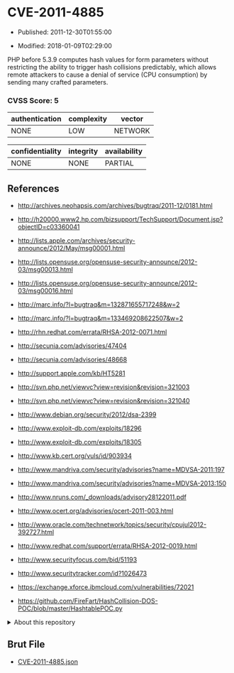 # CVE-2011-4885

- Published: 2011-12-30T01:55:00

- Modified: 2018-01-09T02:29:00

PHP before 5.3.9 computes hash values for form parameters without restricting the ability to trigger hash collisions predictably, which allows remote attackers to cause a denial of service (CPU consumption) by sending many crafted parameters.

### CVSS Score: **5**

| authentication | complexity | vector |
| --- | --- | --- |
| NONE | LOW | NETWORK |

| confidentiality | integrity | availability |
| --- | --- | --- |
| NONE | NONE | PARTIAL |

## References

* http://archives.neohapsis.com/archives/bugtraq/2011-12/0181.html

* http://h20000.www2.hp.com/bizsupport/TechSupport/Document.jsp?objectID=c03360041

* http://lists.apple.com/archives/security-announce/2012/May/msg00001.html

* http://lists.opensuse.org/opensuse-security-announce/2012-03/msg00013.html

* http://lists.opensuse.org/opensuse-security-announce/2012-03/msg00016.html

* http://marc.info/?l=bugtraq&m=132871655717248&w=2

* http://marc.info/?l=bugtraq&m=133469208622507&w=2

* http://rhn.redhat.com/errata/RHSA-2012-0071.html

* http://secunia.com/advisories/47404

* http://secunia.com/advisories/48668

* http://support.apple.com/kb/HT5281

* http://svn.php.net/viewvc?view=revision&revision=321003

* http://svn.php.net/viewvc?view=revision&revision=321040

* http://www.debian.org/security/2012/dsa-2399

* http://www.exploit-db.com/exploits/18296

* http://www.exploit-db.com/exploits/18305

* http://www.kb.cert.org/vuls/id/903934

* http://www.mandriva.com/security/advisories?name=MDVSA-2011:197

* http://www.mandriva.com/security/advisories?name=MDVSA-2013:150

* http://www.nruns.com/_downloads/advisory28122011.pdf

* http://www.ocert.org/advisories/ocert-2011-003.html

* http://www.oracle.com/technetwork/topics/security/cpujul2012-392727.html

* http://www.redhat.com/support/errata/RHSA-2012-0019.html

* http://www.securityfocus.com/bid/51193

* http://www.securitytracker.com/id?1026473

* https://exchange.xforce.ibmcloud.com/vulnerabilities/72021

* https://github.com/FireFart/HashCollision-DOS-POC/blob/master/HashtablePOC.py

<details>
<summary>About this repository</summary> 

  This repository is part of the project [Live Hack CVE](https://github.com/Live-Hack-CVE). Main website can be found [www.live-hack.org](https://www.live-hack.org) 
  
  Made by [Sn0wAlice](https://github.com/Sn0wAlice) for the people that care about security and need to have a feed of the latest CVEs. Hope you enjoy it, don't forget to star the repo and follow me on [Twitter](https://twitter.com/Sn0wAlice) and [Github](https://github.com/Sn0wAlice). And that is my [personnal website](https://www.alice-snow.me/)

  - [Home Page](https://github.com/Live-Hack-CVE)
  - [Framework](https://github.com/Live-Hack-CVE/cve-framework)
  - [CVE database](https://github.com/Live-Hack-CVE/full_database)
  - [Changelog](https://github.com/Live-Hack-CVE/Changelog)
</details>

## Brut File

* [CVE-2011-4885.json](https://raw.githubusercontent.com/Live-Hack-CVE/full_database/main/cves/2011/CVE-2011-4885.json)

